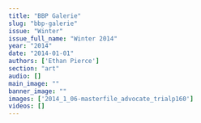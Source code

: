 ```yaml
---
title: "BBP Galerie"
slug: "bbp-galerie"
issue: "Winter"
issue_full_name: "Winter 2014"
year: "2014"
date: "2014-01-01"
authors: ['Ethan Pierce']
section: "art"
audio: []
main_image: ""
banner_image: ""
images: ['2014_1_06-masterfile_advocate_trialp160']
videos: []
---
```

